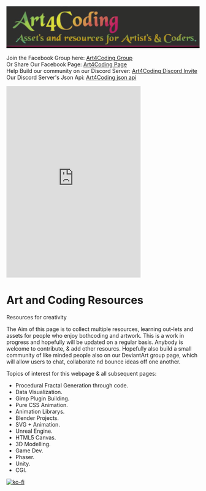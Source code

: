 <img src="/Imgs/Jpgs/Art4Coding.jpg" style="margin:auto;">

Join the Facebook Group here: <a href="https://www.facebook.com/groups/657329864926380">Art4Coding Group</a><br>
Or Share Our Facebook Page: <a href="https://www.facebook.com/OpenSourceProjectz">Art4Coding Page</a><br>
Help Build our community on our Discord Server: <a href="https://discord.gg/Ka2N7yt55b">Art4Coding Discord Invite</a><br>
Our Discord Server's Json Api: <a href="https://discord.com/api/guilds/773912708180344872/widget.json">Art4Coding json api</a><br>


<iframe src="https://discord.com/widget?id=773912708180344872&theme=dark" width="350" height="500" allowtransparency="true" frameborder="0" sandbox="allow-popups allow-popups-to-escape-sandbox allow-same-origin allow-scripts"></iframe>

# Art and Coding Resources
 Resources for creativity

 The Aim of this page is to collect multiple resources, learning out-lets and assets for
people who enjoy bothcoding and artwork. This is a work in progress and hopefully will be updated
on a regular basis. Anybody is welcome to contribute, & add other resourcs.
Hopefully also build a small community of like minded people also on our DeviantArt group page,
which will allow users to chat, collaborate nd bounce ideas off one another.


Topics of interest for this webpage & all subsequent pages:
  * Procedural Fractal Generation through code.
  * Data Visualization. 
  * Gimp Plugin Building.
  * Pure CSS Animation.
  * Animation Librarys.  
  * Blender Projects.  
  * SVG + Animation.
  * Unreal Engine.  
  * HTML5 Canvas.  
  * 3D Modelling.
  * Game Dev.  
  * Phaser.
  * Unity.  
  * CGI.
  
[![ko-fi](https://www.ko-fi.com/img/githubbutton_sm.svg)](https://ko-fi.com/N4N62IBAH)








  
